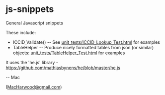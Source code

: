 # js-snippets
General Javascript snippets

These include:
* ICCID_Validate()  -- See [unit_tests/ICCID_Lookup_Test.html](unit_tests/ICCID_Lookup_Test.html) for examples
* TableHelper       -- Produce nicely formatted tables from json (or similar) objects: [unit_tests/TableHelper_Test.html](unit_tests/TableHelper_Test.html) for examples

It uses the 'he.js' library - https://github.com/mathiasbynens/he/blob/master/he.js

-- Mac

(MacHarwood@gmail.com)

